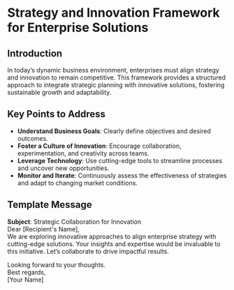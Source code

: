 # Strategy and Innovation Framework for Enterprise Solutions

## Introduction
In today’s dynamic business environment, enterprises must align strategy and innovation to remain competitive. This framework provides a structured approach to integrate strategic planning with innovative solutions, fostering sustainable growth and adaptability.

## Key Points to Address
- **Understand Business Goals**: Clearly define objectives and desired outcomes.
- **Foster a Culture of Innovation**: Encourage collaboration, experimentation, and creativity across teams.
- **Leverage Technology**: Use cutting-edge tools to streamline processes and uncover new opportunities.
- **Monitor and Iterate**: Continuously assess the effectiveness of strategies and adapt to changing market conditions.

## Template Message
**Subject**: Strategic Collaboration for Innovation  
Dear [Recipient's Name],  
We are exploring innovative approaches to align enterprise strategy with cutting-edge solutions. Your insights and expertise would be invaluable to this initiative. Let’s collaborate to drive impactful results.  

Looking forward to your thoughts.  
Best regards,  
[Your Name]

